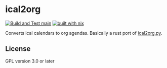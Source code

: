 # ical2org 

[![Build and Test main](https://img.shields.io/github/actions/workflow/status/mmarx/ical2org/build.yml?branch=main&label=build)](https://github.com/mmarx/ical2org/actions/workflows/build.yml)
[![built with nix](https://img.shields.io/static/v1?logo=nixos&logoColor=white&label=&message=Built%20with%20Nix&color=41439a)](https://builtwithnix.org)

Converts ical calendars to org agendas. Basically a rust port of [ical2org.py](https://github.com/ical2org-py/ical2org.py).

## License
GPL version 3.0 or later
